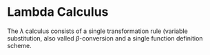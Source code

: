 # Lambda Calculus
The $\lambda$ calculus consists of a single transformation rule (variable substitution, also valled $\beta$-conversion and a single function definition scheme.